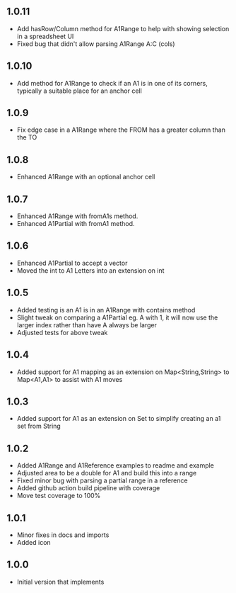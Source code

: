 ## 1.0.11

- Add hasRow/Column method for A1Range to help with showing selection in a spreadsheet UI
- Fixed bug that didn't allow parsing A1Range A:C (cols)

## 1.0.10

- Add method for A1Range to check if an A1 is in one of its corners, typically a suitable place for an anchor cell

## 1.0.9

- Fix edge case in a A1Range where the FROM has a greater column than the TO

## 1.0.8

- Enhanced A1Range with an optional anchor cell

## 1.0.7

- Enhanced A1Range with fromA1s method.
- Enhanced A1Partial with fromA1 method.

## 1.0.6

- Enhanced A1Partial to accept a vector
- Moved the int to A1 Letters into an extension on int

## 1.0.5

- Added testing is an A1 is in an A1Range with contains method
- Slight tweak on comparing a A1Partial eg. A with 1, it will now use the larger index rather than have A always be larger
- Adjusted tests for above tweak

## 1.0.4

- Added support for A1 mapping as an extension on Map<String,String> to Map<A1,A1> to assist with A1 moves

## 1.0.3

- Added support for A1 as an extension on Set to simplify creating an a1 set from String 

## 1.0.2

- Added A1Range and A1Reference examples to readme and example
- Adjusted area to be a double for A1 and build this into a range
- Fixed minor bug with parsing a partial range in a reference
- Added github action build pipeline with coverage
- Move test coverage to 100%

## 1.0.1

- Minor fixes in docs and imports
- Added icon

## 1.0.0

- Initial version that implements 
